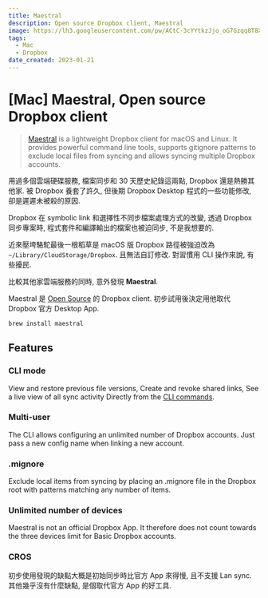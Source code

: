 ```yaml
---
title: Maestral
description: Open source Dropbox client, Maestral
image: https://lh3.googleusercontent.com/pw/ACtC-3cYYtkzJjo_oG7Gzqq8T8XQm4V_qLE3wGWVKOahp6YT4lo-on60NJmjrkkatnizX1b-uID-MCM2ztsXH9z27cMRtql3PA5cpYZYbMfSPuM5Yh3MmqnjnnXYkTg6vtIiBL5SGAQRRAI9zEBIOoyP3tZpuA?authuser=0
tags:
  - Mac
  - Dropbox
date_created: 2023-01-21
---
```


# [Mac] Maestral, Open source Dropbox client

> [Maestral](https://maestral.app/) is a lightweight Dropbox client for macOS and Linux. It provides powerful command line tools, supports gitignore patterns to exclude local files from syncing and allows syncing multiple Dropbox accounts.

用過多個雲端硬碟服務, 檔案同步和 30 天歷史紀錄這兩點, Dropbox 還是熱勝其他家.
被 Dropbox 養套了許久, 但後期 Dropbox Desktop 程式的一些功能修改, 卻是遲遲未被殺的原因.

Dropbox 在 symbolic link 和選擇性不同步檔案處理方式的改變,
透過 Dropbox 同步專案時, 程式套件和編譯輸出的檔案也被迫同步, 不是我想要的.

近來壓垮駱駝最後一根稻草是 macOS 版 Dropbox 路徑被強迫改為 `~/Library/CloudStorage/Dropbox`.
且無法自訂修改. 對習慣用 CLI 操作來說, 有些擾民.

比較其他家雲端服務的同時, 意外發現 **Maestral**.

Maestral 是 [Open Source](https://github.com/samschott/maestral) 的 Dropbox client.
初步試用後決定用他取代 Dropbox 官方 Desktop App.

```
brew install maestral
```

## Features

### CLI mode

View and restore previous file versions, Create and revoke shared links,
See a live view of all sync activity Directly from the [CLI commands](https://maestral.app/cli).

### Multi-user

The CLI allows configuring an unlimited number of Dropbox accounts. Just pass a new config name when linking a new account.

### .mignore

Exclude local items from syncing by placing an .mignore file in the Dropbox root with patterns matching any number of items.

### Unlimited number of devices

Maestral is not an official Dropbox App. It therefore does not count towards the three devices limit for Basic Dropbox accounts.

### CROS

初步使用發現的缺點大概是初始同步時比官方 App 來得慢, 且不支援 Lan sync.
其他幾乎沒有什麼缺點, 是個取代官方 App 的好工具.
